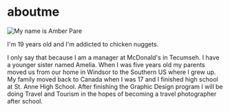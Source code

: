 # aboutme
![My name is Amber Pare](https://photos.google.com/photo/AF1QipMbUZnNeZdQ1-n2C-aaHiT5Q_rwudoGjix6drrT)
<p> I'm 19 years old and I'm addicted to chicken nuggets. </p>
<p> I only say that because I am a manager at McDonald's in Tecumseh. I have a younger sister named Amelia. When I was five years old my parents moved us from our home in Windsor to the Southern US where I grew up. My family moved back to Canada when I was 17 and I finished high school at St. Anne High School. After finishing the Graphic Design program I will be doing Travel and Tourism in the hopes of becoming a travel photographer after school. </p>
